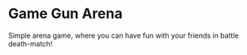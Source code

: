 # Game Gun Arena

Simple arena game, where you can have fun with your friends in battle death-match!
